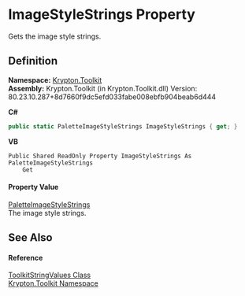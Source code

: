 # ImageStyleStrings Property


Gets the image style strings.



## Definition
**Namespace:** <a href="79d2eac2-21f4-54ff-7552-b20c33c30600.md">Krypton.Toolkit</a>  
**Assembly:** Krypton.Toolkit (in Krypton.Toolkit.dll) Version: 80.23.10.287+8d7660f9dc5efd033fabe008ebfb904beab6d444

**C#**
``` C#
public static PaletteImageStyleStrings ImageStyleStrings { get; }
```
**VB**
``` VB
Public Shared ReadOnly Property ImageStyleStrings As PaletteImageStyleStrings
	Get
```



#### Property Value
<a href="c3961ef2-8b5d-fd45-18a2-ffa861fa9cd0.md">PaletteImageStyleStrings</a>  
The image style strings.

## See Also


#### Reference
<a href="17eaa1c0-4744-e2c6-9ebe-b78766940617.md">ToolkitStringValues Class</a>  
<a href="79d2eac2-21f4-54ff-7552-b20c33c30600.md">Krypton.Toolkit Namespace</a>  
